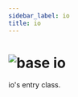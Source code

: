 ```yaml
---
sidebar_label: io
title: io
---
```


# <img src='/img/wiki/base.png' alt='base' data-tag='env-tag' /> io
io's entry class.<br/>

